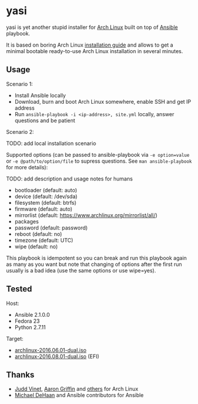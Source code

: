 yasi
====

yasi is yet another stupid installer for [Arch Linux](https://www.archlinux.org/) built on top of [Ansible](https://github.com/ansible/ansible) playbook.

It is based on boring Arch Linux [installation guide](https://wiki.archlinux.org/index.php/installation_guide) and allows to get a minimal bootable ready-to-use Arch Linux installation in several minutes.

Usage
-----

Scenario 1:

- Install Ansible locally
- Download, burn and boot Arch Linux somewhere, enable SSH and get IP address
- Run `ansible-playbook -i <ip-address>, site.yml` locally, answer questions and be patient

Scenario 2:

TODO: add local installation scenario

Supported options (can be passed to ansible-playbook via `-e option=value` or `-e @path/to/option/file` to supress questions. See `man ansible-playbook` for more details):

TODO: add description and usage notes for humans

- bootloader (default: auto)
- device (default: /dev/sda)
- filesystem (default: btrfs)
- firmware (default: auto)
- mirrorlist (default: https://www.archlinux.org/mirrorlist/all/)
- packages
- password (default: password)
- reboot (default: no)
- timezone (default: UTC)
- wipe (default: no)

This playbook is idempotent so you can break and run this playbook again as many as you want but note that changing of options after the first run usually is a bad idea (use the same options or use wipe=yes).

Tested
------

Host:

- Ansible 2.1.0.0
- Fedora 23
- Python 2.7.11

Target:

- [archlinux-2016.06.01-dual.iso](https://www.archlinux.org/releng/releases/2016.06.01/)
- [archlinux-2016.08.01-dual.iso](https://www.archlinux.org/releng/releases/2016.08.01/) (EFI)

Thanks
------

- [Judd Vinet](https://github.com/jvinet), [Aaron Griffin](https://www.archlinux.org/people/developers/#aaron) and [others](https://www.archlinux.org/people/developers/) for Arch Linux
- [Michael DeHaan](https://github.com/mpdehaan) and Ansible contributors for Ansible
